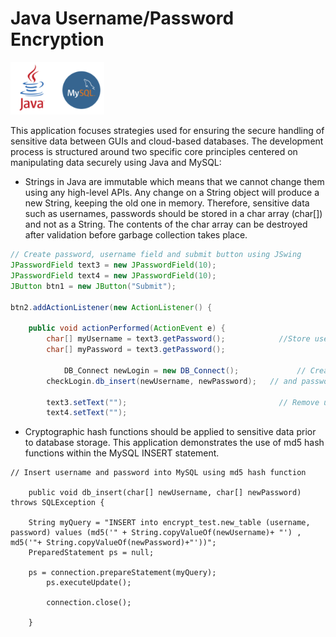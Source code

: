 # Java Username/Password Encryption
<img src="images/Java_MySQL.png" width="150">

This application focuses strategies used for ensuring the secure handling of sensitive data between GUIs and cloud-based databases. The development process is structured around two specific core principles centered on manipulating data securely using Java and MySQL:

* Strings in Java are immutable which means that we cannot change them using any high-level APIs. Any change on a String object will produce a new String, keeping the old one in memory. Therefore, sensitive data such as usernames, passwords should be stored in a char array (char[]) and not as a String. The contents of the char array can be destroyed after validation before garbage collection takes place.
```java
// Create password, username field and submit button using JSwing
JPasswordField text3 = new JPasswordField(10);
JPasswordField text4 = new JPasswordField(10);
JButton btn1 = new JButton("Submit");

btn2.addActionListener(new ActionListener() {
			
	public void actionPerformed(ActionEvent e) {
		char[] myUsername = text3.getPassword();            //Store username and password in char arrays
		char[] myPassword = text3.getPassword();
            
         	DB_Connect newLogin = new DB_Connect();             // Create instance of DB_Connect and pass new username
		checkLogin.db_insert(newUsername, newPassword);   // and password through db_retrieve method 
					
		text3.setText("");                                  // Remove username and password for char arrays
		text4.setText("");        
```


* Cryptographic hash functions should be applied to sensitive data prior to database storage. This application demonstrates the use of md5 hash functions within the MySQL INSERT statement.
```
// Insert username and password into MySQL using md5 hash function
		
	public void db_insert(char[] newUsername, char[] newPassword) throws SQLException {
			
	String myQuery = "INSERT into encrypt_test.new_table (username, password) values (md5('" + String.copyValueOf(newUsername)+ "') , 			    md5('"+ String.copyValueOf(newPassword)+"'))";
	PreparedStatement ps = null;
			
	ps = connection.prepareStatement(myQuery);
        ps.executeUpdate();
		    
        connection.close();
			
	}
```
